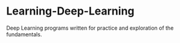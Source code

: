 # Learning-Deep-Learning
Deep Learning programs written for practice and exploration of the fundamentals. 
